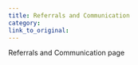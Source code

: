 ```yaml
---
title: Referrals and Communication
category:
link_to_original:
---
```

 Referrals and Communication page

